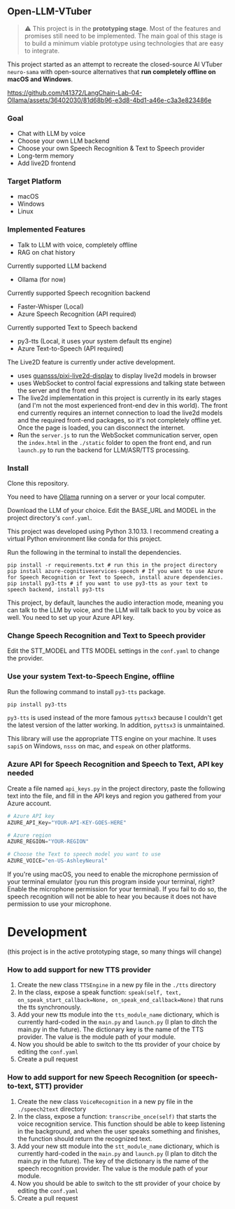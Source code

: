 ## Open-LLM-VTuber

> :warning: This project is in the **prototyping stage**. Most of the features and promises still need to be implemented. The main goal of this stage is to build a minimum viable prototype using technologies that are easy to integrate.

This project started as an attempt to recreate the closed-source AI VTuber `neuro-sama` with open-source alternatives that **run completely offline on macOS and Windows**.

https://github.com/t41372/LangChain-Lab-04-Ollama/assets/36402030/81d68b96-e3d8-4bd1-a46e-c3a3e823486e

### Goal
- Chat with LLM by voice
- Choose your own LLM backend
- Choose your own Speech Recognition & Text to Speech provider
- Long-term memory
- Add live2D frontend

### Target Platform
- macOS
- Windows
- Linux



### Implemented Features

- Talk to LLM with voice, completely offline
- RAG on chat history

Currently supported LLM backend
- Ollama (for now)

Currently supported Speech recognition backend
- Faster-Whisper (Local)
- Azure Speech Recognition (API required)

Currently supported Text to Speech backend
- py3-tts (Local, it uses your system default tts engine)
- Azure Text-to-Speech (API required)

The Live2D feature is currently under active development.
- uses [guansss/pixi-live2d-display](https://github.com/guansss/pixi-live2d-display) to display live2d models in browser
- uses WebSocket to control facial expressions and talking state between the server and the front end
- The live2d implementation in this project is currently in its early stages (and I'm not the most experienced front-end dev in this world). The front end currently requires an internet connection to load the live2d models and the required front-end packages, so it's not completely offline yet. Once the page is loaded, you can disconnect the internet.
- Run the `server.js` to run the WebSocket communication server, open the `index.html` in the `./static` folder to open the front end, and run `launch.py` to run the backend for LLM/ASR/TTS processing.

### Install

Clone this repository.

You need to have [Ollama](https://github.com/jmorganca/ollama) running on a server or your local computer.

Download the LLM of your choice. Edit the BASE_URL and MODEL in the project directory's `conf.yaml`.


This project was developed using Python 3.10.13. I recommend creating a virtual Python environment like conda for this project. 

Run the following in the terminal to install the dependencies.

~~~shell
pip install -r requirements.txt # run this in the project directory
pip install azure-cognitiveservices-speech # If you want to use Azure for Speech Recognition or Text to Speech, install azure dependencies.
pip install py3-tts # if you want to use py3-tts as your text to speech backend, install py3-tts
~~~

This project, by default, launches the audio interaction mode, meaning you can talk to the LLM by voice, and the LLM will talk back to you by voice as well. You need to set up your Azure API key.

### Change Speech Recognition and Text to Speech provider
Edit the STT_MODEL and TTS MODEL settings in the `conf.yaml` to change the provider.

### Use your system Text-to-Speech Engine, offline
Run the following command to install `py3-tts` package.
~~~sh
pip install py3-tts
~~~
`py3-tts` is used instead of the more famous `pyttsx3` because I couldn't get the latest version of the latter working.
In addition, `pyttsx3` is unmaintained.

This library will use the appropriate TTS engine on your machine. It uses `sapi5` on Windows, `nsss` on mac, and `espeak` on other platforms.

### Azure API for Speech Recognition and Speech to Text, API key needed

Create a file named `api_keys.py` in the project directory, paste the following text into the file, and fill in the API keys and region you gathered from your Azure account.

~~~python
# Azure API key
AZURE_API_Key="YOUR-API-KEY-GOES-HERE"

# Azure region
AZURE_REGION="YOUR-REGION"

# Choose the Text to speech model you want to use
AZURE_VOICE="en-US-AshleyNeural"
~~~



If you're using macOS, you need to enable the microphone permission of your terminal emulator (you run this program inside your terminal, right? Enable the microphone permission for your terminal). If you fail to do so, the speech recognition will not be able to hear you because it does not have permission to use your microphone.





# Development
(this project is in the active prototyping stage, so many things will change)

### How to add support for new TTS provider
1. Create the new class `TTSEngine` in a new py file in the `./tts` directory
2. In the class, expose a speak function: `speak(self, text, on_speak_start_callback=None, on_speak_end_callback=None)` that runs the tts synchronously.
3. Add your new tts module into the `tts_module_name` dictionary, which is currently hard-coded in the `main.py` and `launch.py` (I plan to ditch the main.py in the future). The dictionary key is the name of the TTS provider. The value is the module path of your module.
4. Now you should be able to switch to the tts provider of your choice by editing the `conf.yaml`
5. Create a pull request

### How to add support for new Speech Recognition (or speech-to-text, STT) provider
1. Create the new class `VoiceRecognition` in a new py file in the `./speech2text` directory
2. In the class, expose a function: `transcribe_once(self)` that starts the voice recognition service. This function should be able to keep listening in the background, and when the user speaks something and finishes, the function should return the recognized text.
3. Add your new stt module into the `stt_module_name` dictionary, which is currently hard-coded in the `main.py` and `launch.py` (I plan to ditch the main.py in the future). The key of the dictionary is the name of the speech recognition provider. The value is the module path of your module.
4. Now you should be able to switch to the stt provider of your choice by editing the `conf.yaml`
5. Create a pull request







